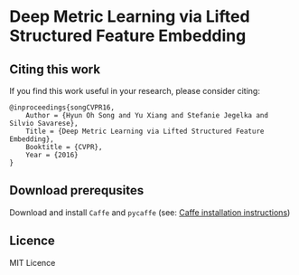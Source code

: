 # Deep Metric Learning via Lifted Structured Feature Embedding

## Citing this work
If you find this work useful in your research, please consider citing:

    @inproceedings{songCVPR16,
        Author = {Hyun Oh Song and Yu Xiang and Stefanie Jegelka and Silvio Savarese},
        Title = {Deep Metric Learning via Lifted Structured Feature Embedding},
        Booktitle = {CVPR},
        Year = {2016}
    }

## Download prerequsites
Download and install `Caffe` and `pycaffe` (see: [Caffe installation instructions](http://caffe.berkeleyvision.org/installation.html))

## Licence
MIT Licence
